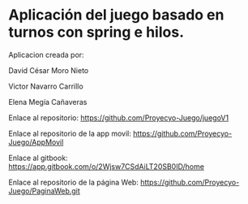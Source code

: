 ﻿# Aplicación del juego basado en turnos con spring e hilos.

Aplicacion creada por:

David César Moro Nieto

Victor Navarro Carrillo

Elena Megía Cañaveras

Enlace al repositorio: https://github.com/Proyecyo-Juego/juegoV1

Enlace al repositorio de la app movil: https://github.com/Proyecyo-Juego/AppMovil

Enlace al gitbook: https://app.gitbook.com/o/2Wjsw7CSdAiLT20SB0ID/home

Enlace al repositorio de la página Web: https://github.com/Proyecyo-Juego/PaginaWeb.git
